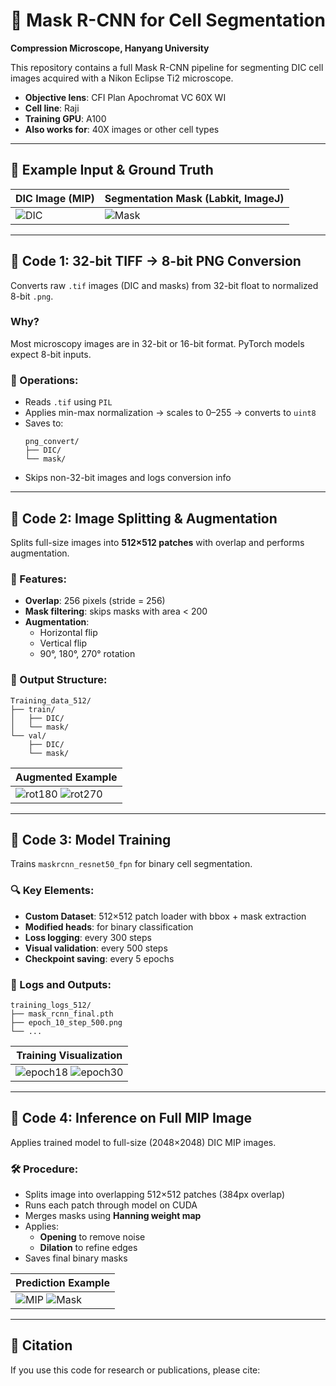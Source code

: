 
# 🧬 Mask R-CNN for Cell Segmentation  
**Compression Microscope, Hanyang University**

This repository contains a full Mask R-CNN pipeline for segmenting DIC cell images acquired with a Nikon Eclipse Ti2 microscope.

- **Objective lens**: CFI Plan Apochromat VC 60X WI  
- **Cell line**: Raji  
- **Training GPU**: A100  
- **Also works for**: 40X images or other cell types

---

## 🔬 Example Input & Ground Truth

| DIC Image (MIP) | Segmentation Mask (Labkit, ImageJ) |
|------------------|-----------------------------------|
| ![DIC](https://github.com/user-attachments/assets/4a7b175b-bf39-4435-a85e-fcdd379374aa) | ![Mask](https://github.com/user-attachments/assets/d6ebb989-343d-4fb7-ab8d-012d2cfd152e) |

---

## 🧩 Code 1: 32-bit TIFF → 8-bit PNG Conversion

Converts raw `.tif` images (DIC and masks) from 32-bit float to normalized 8-bit `.png`.

### Why?  
Most microscopy images are in 32-bit or 16-bit format. PyTorch models expect 8-bit inputs.

### 🔧 Operations:
- Reads `.tif` using `PIL`
- Applies min-max normalization → scales to 0–255 → converts to `uint8`
- Saves to:
  ```
  png_convert/
  ├── DIC/
  └── mask/
  ```
- Skips non-32-bit images and logs conversion info

---

## 🧱 Code 2: Image Splitting & Augmentation

Splits full-size images into **512×512 patches** with overlap and performs augmentation.

### 🧪 Features:
- **Overlap**: 256 pixels (stride = 256)
- **Mask filtering**: skips masks with area < 200
- **Augmentation**:
  - Horizontal flip
  - Vertical flip
  - 90°, 180°, 270° rotation

### 📁 Output Structure:
```
Training_data_512/
├── train/
│   ├── DIC/
│   └── mask/
└── val/
    ├── DIC/
    └── mask/
```

| Augmented Example |
|--------------------|
| ![rot180](https://github.com/user-attachments/assets/bbc6b1a7-965f-4a6e-92c2-a884bcaae211) ![rot270](https://github.com/user-attachments/assets/a9648504-7baa-4956-88b9-a0cb9f44e7f6) |

---

## 🧠 Code 3: Model Training

Trains `maskrcnn_resnet50_fpn` for binary cell segmentation.

### 🔍 Key Elements:
- **Custom Dataset**: 512×512 patch loader with bbox + mask extraction
- **Modified heads**: for binary classification
- **Loss logging**: every 300 steps
- **Visual validation**: every 500 steps
- **Checkpoint saving**: every 5 epochs

### 📁 Logs and Outputs:
```
training_logs_512/
├── mask_rcnn_final.pth
├── epoch_10_step_500.png
└── ...
```

| Training Visualization |
|------------------------|
| ![epoch18](https://github.com/user-attachments/assets/4ce46c31-cd20-492b-9412-57b12d57830e) ![epoch30](https://github.com/user-attachments/assets/e86a2ee4-ce8f-4710-bb6f-4315cbf8bcd2) |

---

## 🎯 Code 4: Inference on Full MIP Image

Applies trained model to full-size (2048×2048) DIC MIP images.

### 🛠️ Procedure:
- Splits image into overlapping 512×512 patches (384px overlap)
- Runs each patch through model on CUDA
- Merges masks using **Hanning weight map**
- Applies:
  - **Opening** to remove noise
  - **Dilation** to refine edges
- Saves final binary masks

| Prediction Example |
|--------------------|
| ![MIP](https://github.com/user-attachments/assets/d343d08b-95da-4bc2-bbb3-151f099effd9) ![Mask](https://github.com/user-attachments/assets/7a7eb87b-0575-4c1a-a82e-dc1ed9a43b0b) |

---

## 📌 Citation
If you use this code for research or publications, please cite:

>
